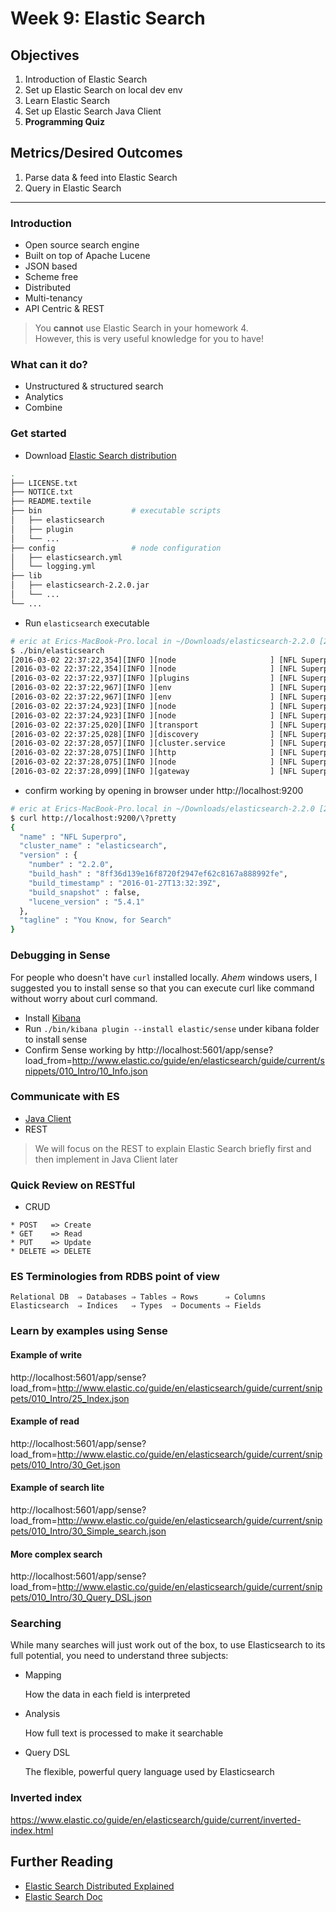 # Week 9: Elastic Search

## Objectives

1. Introduction of Elastic Search
2. Set up Elastic Search on local dev env
3. Learn Elastic Search
4. Set up Elastic Search Java Client
5. **Programming Quiz**

## Metrics/Desired Outcomes

1. Parse data & feed into Elastic Search
2. Query in Elastic Search

---

### Introduction

* Open source search engine
* Built on top of Apache Lucene
* JSON based
* Scheme free
* Distributed
* Multi-tenancy
* API Centric & REST

> You **cannot** use Elastic Search in your homework 4.  
> However, this is very useful knowledge for you to have!

### What can it do?

* Unstructured & structured search
* Analytics
* Combine

### Get started

* Download [Elastic Search distribution](https://www.elastic.co/downloads/elasticsearch)

```sh
.
├── LICENSE.txt
├── NOTICE.txt
├── README.textile
├── bin                    # executable scripts
│   ├── elasticsearch
│   ├── plugin
│   └── ...
├── config                 # node configuration
│   ├── elasticsearch.yml
│   └── logging.yml
├── lib
│   ├── elasticsearch-2.2.0.jar
│   └── ...
└── ...
```

* Run `elasticsearch` executable

```sh
# eric at Erics-MacBook-Pro.local in ~/Downloads/elasticsearch-2.2.0 [22:37:14]
$ ./bin/elasticsearch
[2016-03-02 22:37:22,354][INFO ][node                     ] [NFL Superpro] version[2.2.0], pid[66651], build[8ff36d1/2016-01-27T13:32:39Z]
[2016-03-02 22:37:22,354][INFO ][node                     ] [NFL Superpro] initializing ...
[2016-03-02 22:37:22,937][INFO ][plugins                  ] [NFL Superpro] modules [lang-expression, lang-groovy], plugins [], sites []
[2016-03-02 22:37:22,967][INFO ][env                      ] [NFL Superpro] using [1] data paths, mounts [[/ (/dev/disk1)]], net usable_space [166gb], net total_space [464.7gb], spins? [unknown], types [hfs]
[2016-03-02 22:37:22,967][INFO ][env                      ] [NFL Superpro] heap size [989.8mb], compressed ordinary object pointers [true]
[2016-03-02 22:37:24,923][INFO ][node                     ] [NFL Superpro] initialized
[2016-03-02 22:37:24,923][INFO ][node                     ] [NFL Superpro] starting ...
[2016-03-02 22:37:25,020][INFO ][transport                ] [NFL Superpro] publish_address {127.0.0.1:9300}, bound_addresses {[fe80::1]:9300}, {[::1]:9300}, {127.0.0.1:9300}
[2016-03-02 22:37:25,028][INFO ][discovery                ] [NFL Superpro] elasticsearch/RMR814SUQ-SVatuaP1i31A
[2016-03-02 22:37:28,057][INFO ][cluster.service          ] [NFL Superpro] new_master {NFL Superpro}{RMR814SUQ-SVatuaP1i31A}{127.0.0.1}{127.0.0.1:9300}, reason: zen-disco-join(elected_as_master, [0] joins received)
[2016-03-02 22:37:28,075][INFO ][http                     ] [NFL Superpro] publish_address {127.0.0.1:9200}, bound_addresses {[fe80::1]:9200}, {[::1]:9200}, {127.0.0.1:9200}
[2016-03-02 22:37:28,075][INFO ][node                     ] [NFL Superpro] started
[2016-03-02 22:37:28,099][INFO ][gateway                  ] [NFL Superpro] recovered [0] indices into cluster_state
```

* confirm working by opening in browser under http://localhost:9200

```sh
# eric at Erics-MacBook-Pro.local in ~/Downloads/elasticsearch-2.2.0 [22:38:19]
$ curl http://localhost:9200/\?pretty
{
  "name" : "NFL Superpro",
  "cluster_name" : "elasticsearch",
  "version" : {
    "number" : "2.2.0",
    "build_hash" : "8ff36d139e16f8720f2947ef62c8167a888992fe",
    "build_timestamp" : "2016-01-27T13:32:39Z",
    "build_snapshot" : false,
    "lucene_version" : "5.4.1"
  },
  "tagline" : "You Know, for Search"
}
```

### Debugging in Sense

For people who doesn't have `curl` installed locally. *Ahem* windows users, I suggested you to install sense so that you can execute curl like command without worry about curl command.

* Install [Kibana](https://www.elastic.co/downloads/kibana)
* Run `./bin/kibana plugin --install elastic/sense` under kibana folder to install sense
* Confirm Sense working by http://localhost:5601/app/sense?load_from=http://www.elastic.co/guide/en/elasticsearch/guide/current/snippets/010_Intro/10_Info.json

### Communicate with ES

* [Java Client](https://www.elastic.co/guide/en/elasticsearch/client/java-api/current/index.html)
* REST

> We will focus on the REST to explain Elastic Search briefly first and then implement in Java Client later

### Quick Review on RESTful

* CRUD

```
* POST   => Create
* GET    => Read
* PUT    => Update
* DELETE => DELETE
```

### ES Terminologies from RDBS point of view

```
Relational DB  ⇒ Databases ⇒ Tables ⇒ Rows      ⇒ Columns
Elasticsearch  ⇒ Indices   ⇒ Types  ⇒ Documents ⇒ Fields
```

### Learn by examples using Sense

#### Example of write

http://localhost:5601/app/sense?load_from=http://www.elastic.co/guide/en/elasticsearch/guide/current/snippets/010_Intro/25_Index.json

#### Example of read

http://localhost:5601/app/sense?load_from=http://www.elastic.co/guide/en/elasticsearch/guide/current/snippets/010_Intro/30_Get.json

#### Example of search lite

http://localhost:5601/app/sense?load_from=http://www.elastic.co/guide/en/elasticsearch/guide/current/snippets/010_Intro/30_Simple_search.json

#### More complex search

http://localhost:5601/app/sense?load_from=http://www.elastic.co/guide/en/elasticsearch/guide/current/snippets/010_Intro/30_Query_DSL.json

### Searching

While many searches will just work out of the box, to use Elasticsearch to its full potential, you need to understand three subjects:

* Mapping

    How the data in each field is interpreted

* Analysis

    How full text is processed to make it searchable

* Query DSL

    The flexible, powerful query language used by Elasticsearch

### Inverted index

https://www.elastic.co/guide/en/elasticsearch/guide/current/inverted-index.html

## Further Reading

* [Elastic Search Distributed Explained](https://www.elastic.co/guide/en/elasticsearch/guide/current/distributed-cluster.html)
* [Elastic Search Doc](https://www.elastic.co/guide/en/elasticsearch/reference/current/getting-started.html)
